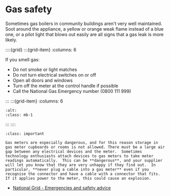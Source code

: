 # Gas safety

Sometimes gas boilers in community buildings aren't very well maintained.  Soot around the appliance, a yellow or orange weak flame instead of a blue one, or a pilot light that blows out easily are all signs that a gas leak is more likely.



::::{grid} 
:::{grid-item}
:columns: 6

If you smell gas: 
- Do not smoke or light matches
- Do not turn electrical switches on or off
- Open all doors and windows
- Turn off the meter at the control handle if possible
- Call the National Gas Emergency number (0800 111 999)

:::
:::{grid-item}
:columns: 6

```{image} /images/gas-meter.jpg
:alt: 
:class: mb-1
```
:::
::::


```{admonition} Safety
:class: important

Gas meters are especially dangerous, and for this reason storage in gas meter cupboards or rooms is not allowed. There must be a large air gap between any electrical devices and the meter.  Sometimes technology enthusiasts attach devices to gas meters to take meter readings automatically.  This can be **dangerous**, and your supplier will let you know that they are very unhappy if they find out.  In particular, **never plug a cable into a gas meter** even if you recognise the connector and have a cable with a connector that fits.  If it applies power to the meter, this could cause an explosion.  
```

- [National Grid - Emergencies and safety advice](https://www.nationalgrid.com/gas-transmission/safety-and-emergencies/emergencies-and-safety-advice)